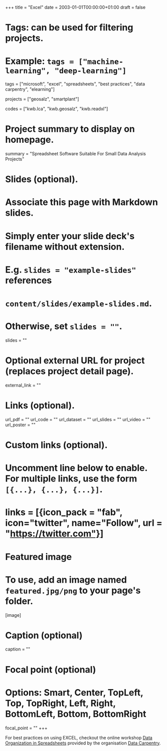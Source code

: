 +++
title = "Excel"
date = 2003-01-01T00:00:00+01:00
draft = false

# Tags: can be used for filtering projects.
# Example: `tags = ["machine-learning", "deep-learning"]`
tags = ["microsoft", "excel", "spreadsheets", "best practices", "data carpentry", 
"elearning"]

projects = ["geosalz", "smartplant"]

codes = ["kwb.lca", "kwb.geosalz", "kwb.readxl"]


# Project summary to display on homepage.
summary = "Spreadsheet Software Suitable For Small Data Analysis Projects"

# Slides (optional).
#   Associate this page with Markdown slides.
#   Simply enter your slide deck's filename without extension.
#   E.g. `slides = "example-slides"` references 
#   `content/slides/example-slides.md`.
#   Otherwise, set `slides = ""`.
slides = ""

# Optional external URL for project (replaces project detail page).
external_link = ""

# Links (optional).
url_pdf = ""
url_code = ""
url_dataset = ""
url_slides = ""
url_video = ""
url_poster = ""

# Custom links (optional).
#   Uncomment line below to enable. For multiple links, use the form `[{...}, {...}, {...}]`.
# links = [{icon_pack = "fab", icon="twitter", name="Follow", url = "https://twitter.com"}]

# Featured image
# To use, add an image named `featured.jpg/png` to your page's folder. 
[image]
  # Caption (optional)
  caption = ""

  # Focal point (optional)
  # Options: Smart, Center, TopLeft, Top, TopRight, Left, Right, BottomLeft, Bottom, BottomRight
  focal_point = ""
+++

For best practices on using EXCEL, checkout the online workshop [Data Organization in Spreadsheets](https://datacarpentry.org/spreadsheet-ecology-lesson/) provided 
by the organisation [Data Carpentry](https://datacarpentry.org/). 

